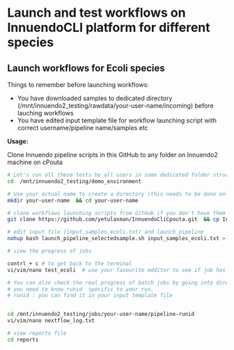 
# Launch and test workflows on InnuendoCLI platform for different species


## Launch workflows for Ecoli species

Things to remember before launching workflows:

- You have downloaded samples to dedicated directory (/mnt/innuendo2_testing/rawdata/your-user-name/incoming) before lauching workflows
- You have edited input template file for workflow launching script with correct username/pipeline name/samples etc


**Usage:**

Clone Innuendo pipeline scripts in this GitHub to any folder on Innuendo2 machine on cPouta  

```bash
# Let's run all these tests by all users in some dedicated folder structure
cd  /mnt/innuendo2_testing/demo_environment 

# Use your actual name to create a directory (this needs to be done only once) and use this folder for launching your jobs
mkdir your-user-name  && cd your-user-name 

# clone workflows launching scripts from GitHub if you don't have them already
git clone https://github.com/yetulaxman/InnuendoCliCpouta.git  && cp InnuendoCliCpouta/* .

# edit input file (input_samples_ecoli.txt) and launch pipeline
nohup bash launch_pipeline_selectedsample.sh input_samples_ecoli.txt > test_ecoli &

# view the progress of jobs

contrl + c # to get back to the terminal
vi/vim/nano test_ecoli  # use your favourite edditor to see if job has started

# You can also check the real progress of batch jobs by going into directory where job is running
# you need to know runid  specific to your run.
# runid : you can find it in your input template file


cd /mnt/innuendo2_testing/jobs/your-user-name/pipeline-runid 
vi/vim/nano nextflow_log.txt

# view reports file 
cd reports
